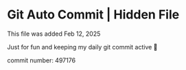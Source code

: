 # Git Auto Commit | Hidden File

This file was added Feb 12, 2025

Just for fun and keeping my daily git commit active 🤪

commit number: 497176
